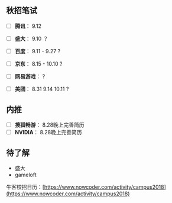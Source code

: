 
## 秋招笔试
- [ ] **腾讯**： 9.12

- [ ] **盛大**： 9.10 ？
- [ ] **百度**： 9.11 - 9.27 ?
- [ ] **京东**： 8.15 - 10.10 ?
- [ ] **网易游戏**： ?
- [ ] **美团**： 8.31  9.14  10.11 ?

## 内推
- [ ] **搜狐畅游**： 8.28晚上完善简历
- [ ] **NVIDIA**： 8.28晚上完善简历

## 待了解
* 盛大
* gameloft


牛客校招日历：[https://www.nowcoder.com/activity/campus2018](https://www.nowcoder.com/activity/campus2018)
